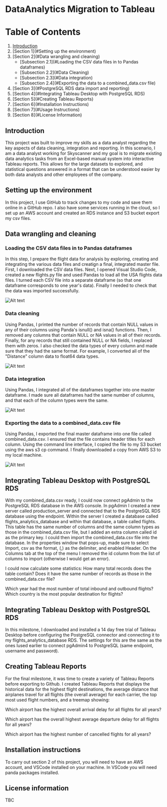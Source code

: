 # DataAnalytics Migration to Tableau

# Table of Contents
1. [Introduction](#introduction)
2. [Section 1](#Setting up the environment)
3. [Section 2](#Data wrangling and cleaning)
    - [Subsection 2.1](#Loading the CSV data files in to Pandas dataframes)
    - [Subsection 2.2](#Data Cleaning)
    - [Subsection 2.3](#Data integration)
    - [Subsection 2.4](#Exporting the data to a combined_data.csv file)
4. [Section 3](#PostgreSQL RDS data import and reporting)
5. [Section 4](#Integrating Tableau Desktop with PostgreSQL RDS)
6. [Section 5](#Creating Tableau Reports)
7. [Section 6](#Installation Instructions)
8. [Section 7](#Usage Instructions)
9. [Section 8](#License Information)
    
## Introduction

This project was built to improve my skills as a data analyst regarding the key aspects of data cleaning, integration and reporting. In this scenario, I am a data analyst working for Skyscanner and my goal is to migrate existing data analytics tasks from an Excel-based manual system into interactive Tableau reports. This allows for the large datasets to explored, and statistical questions answered in a format that can be understood easier by both data analysts and other employees of the company. 

## Setting up the environment

In this project, I use GitHub to track changes to my code and save them online in a GitHub repo. I also have some services running in the cloud, so I set up an AWS account and created an RDS instance and S3 bucket export my csv files.

## Data wrangling and cleaning

### Loading the CSV data files in to Pandas dataframes

In this step, I prepare the flight data for analysis by exploring, creating and integrating the various data files and creatign a final, integrated master file. First, I downloaded the CSV data files. Next, I opened Visual Studio Code, created a new flights.py file and used Pandas to load all the USA flights data files. I turned each CSV file into a separate dataframe (so that one dataframe corresponds to one year's data). Finally I needed to check that the data was imported successfully.

![Alt text](image.png)

### Data cleaning

Using Pandas, I printed the number of records that contain NULL values in any of their columns using Panda's isnull() and isna() functions. Then, I removed any columns that contain NULL or NA values in all of their records. Finally, for any records that still contained NULL or NA fields, I replaced them with zeros. I also checked the data types of every column and made sure that they had the same format. For example, I converted all of the "Distance" column data to float64 data types. 

![Alt text](image-1.png)

### Data integration

Using Pandas, I integrated all of the dataframes together into one master dataframe.
I made sure all dataframes had the same number of columns, and that each of the column types were the same.

![Alt text](image-2.png)

### Exporting the data to a combined_data.csv file
Using Pandas, I exported the final master dataframe into one file called combined_data.csv. I ensured that the file contains header titles for each column. Using the command line interface, I copied the file to my S3 bucket using the aws s3 cp command. I finally downloaded a copy from AWS S3 to my local machine.

![Alt text](image-3.png)

## Integrating Tableau Desktop with PostgreSQL RDS

With my combined_data.csv ready, I could now connect pgAdmin to the PostgreSQL RDS database in the AWS console. In pgAdmin I created a new server called production_server and connected that to the PostgreSQL RDS database using the endpoint. Within the server I created a database called flights_analytics_database and within that database, a table called flights. This table has the same number of columns and the same column types as those in the combined_data.csv file, but I added an extra column called id as the primary key. I could then import the combined_data.csv file into the database. In the properties window that pops-up, made sure to select Import, csv as the format, (,) as the delimiter, and enabled Header. On the Columns tab at the top of the menu I removed the id column from the list of columns to import (otherwise I would get an error).

I could now calculate some statistics: 
How many total records does the table contain? Does it have the same number of records as those in the combined_data.csv file?

Which year had the most number of total inbound and outbound flights? Which country is the most popular destination for flights?

## Integrating Tableau Desktop with PostgreSQL RDS

In this milestone, I downloaded and installed a 14 day free trial of Tableau Desktop before configuring the PostgreSQL connector and connecting it to my flights_analytics_database RDS. The settings for this are the same as the ones Iused earlier to connect pgAdmin4 to PostgreSQL (same endpoint, username and password).


## Creating Tableau Reports

For the final milestone, it was time to create a variety of Tableau Reports before exporting to Github. I created Tableau Reports that displays the historical data for the highest flight destinations, the average distance that airplanes travel for all flights (the overall average) for each carrier, the top most used flight numbers, and a treemap showing:

Which airport has the highest overall arrival delay for all flights for all years?

Which airport has the overall highest average departure delay for all flights for all years?

Which airport has the highest number of cancelled flights for all years?

## Installation instructions

To carry out section 2 of this project, you will need to have an AWS account, and VSCode installed on your machine. In VSCode you will need panda packages installed.

## License information

TBC






